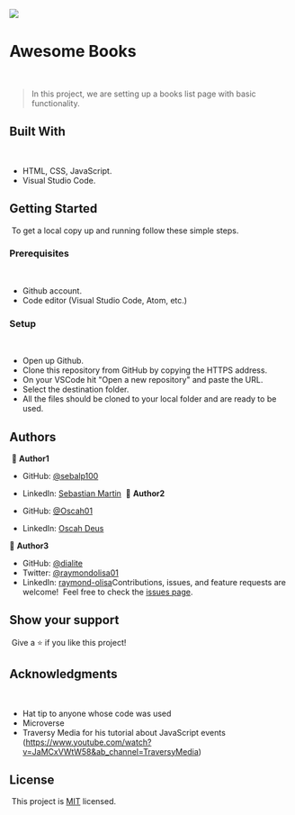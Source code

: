 ![](https://img.shields.io/badge/Microverse-blueviolet)
​

# Awesome Books

​

> In this project, we are setting up a books list page with basic functionality.
> ​

## Built With

​

- HTML, CSS, JavaScript.
- Visual Studio Code.
  ​

## Getting Started

​
To get a local copy up and running follow these simple steps.
​

### Prerequisites

​

- Github account.
- Code editor (Visual Studio Code, Atom, etc.)
  ​

### Setup

​

- Open up Github.
- Clone this repository from GitHub by copying the HTTPS address.
- On your VSCode hit "Open a new repository" and paste the URL.
- Select the destination folder.
- All the files should be cloned to your local folder and are ready to be used.
  ​

## Authors

​
👤 **Author1**
​

- GitHub: [@sebalp100](https://github.com/sebalp100)
- LinkedIn: [Sebastian Martin](https://www.linkedin.com/in/sebastian-martin-956b2724a/)
  ​
  👤 **Author2**

- GitHub: [@Oscah01](https://github.com/Oscah01)
- LinkedIn: [Oscah Deus](https://www.linkedin.com/in/oscah-deus-757833210//)

👤 **Author3**

- GitHub: [@dialite](https://github.com/dialite)
- Twitter: [@raymondolisa01](https://twitter.com/raymondolisa01)
- LinkedIn: [raymond-olisa](https://www.linkedin.com/in/raymond-olisa-775929243/)
  ​
  Contributions, issues, and feature requests are welcome!
  ​
  Feel free to check the [issues page](../../issues/).
  ​

## Show your support

​
Give a ⭐️ if you like this project!
​

## Acknowledgments

​

- Hat tip to anyone whose code was used
- Microverse
- Traversy Media for his tutorial about JavaScript events (https://www.youtube.com/watch?v=JaMCxVWtW58&ab_channel=TraversyMedia)
  ​

## License

​
This project is [MIT](./LICENSE) licensed.
